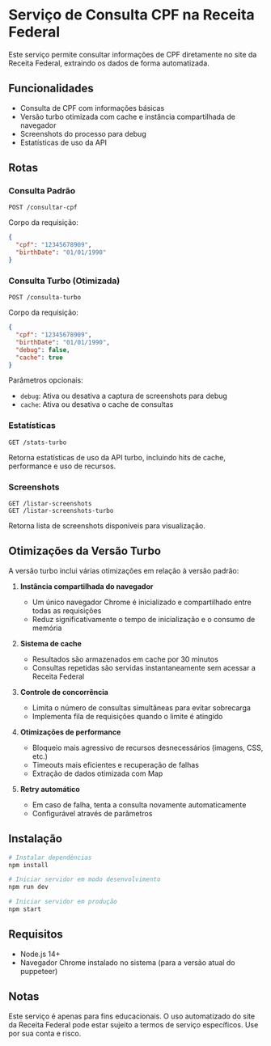 # Serviço de Consulta CPF na Receita Federal

Este serviço permite consultar informações de CPF diretamente no site da Receita Federal, extraindo os dados de forma automatizada.

## Funcionalidades

- Consulta de CPF com informações básicas
- Versão turbo otimizada com cache e instância compartilhada de navegador
- Screenshots do processo para debug
- Estatísticas de uso da API

## Rotas

### Consulta Padrão

```
POST /consultar-cpf
```

Corpo da requisição:
```json
{
  "cpf": "12345678909",
  "birthDate": "01/01/1990"
}
```

### Consulta Turbo (Otimizada)

```
POST /consulta-turbo
```

Corpo da requisição:
```json
{
  "cpf": "12345678909",
  "birthDate": "01/01/1990",
  "debug": false,
  "cache": true
}
```

Parâmetros opcionais:
- `debug`: Ativa ou desativa a captura de screenshots para debug
- `cache`: Ativa ou desativa o cache de consultas

### Estatísticas

```
GET /stats-turbo
```

Retorna estatísticas de uso da API turbo, incluindo hits de cache, performance e uso de recursos.

### Screenshots

```
GET /listar-screenshots
GET /listar-screenshots-turbo
```

Retorna lista de screenshots disponíveis para visualização.

## Otimizações da Versão Turbo

A versão turbo inclui várias otimizações em relação à versão padrão:

1. **Instância compartilhada do navegador**
   - Um único navegador Chrome é inicializado e compartilhado entre todas as requisições
   - Reduz significativamente o tempo de inicialização e o consumo de memória

2. **Sistema de cache**
   - Resultados são armazenados em cache por 30 minutos
   - Consultas repetidas são servidas instantaneamente sem acessar a Receita Federal

3. **Controle de concorrência**
   - Limita o número de consultas simultâneas para evitar sobrecarga
   - Implementa fila de requisições quando o limite é atingido

4. **Otimizações de performance**
   - Bloqueio mais agressivo de recursos desnecessários (imagens, CSS, etc.)
   - Timeouts mais eficientes e recuperação de falhas
   - Extração de dados otimizada com Map

5. **Retry automático**
   - Em caso de falha, tenta a consulta novamente automaticamente
   - Configurável através de parâmetros

## Instalação

```bash
# Instalar dependências
npm install

# Iniciar servidor em modo desenvolvimento
npm run dev

# Iniciar servidor em produção
npm start
```

## Requisitos

- Node.js 14+
- Navegador Chrome instalado no sistema (para a versão atual do puppeteer)

## Notas

Este serviço é apenas para fins educacionais. O uso automatizado do site da Receita Federal pode estar sujeito a termos de serviço específicos. Use por sua conta e risco. 